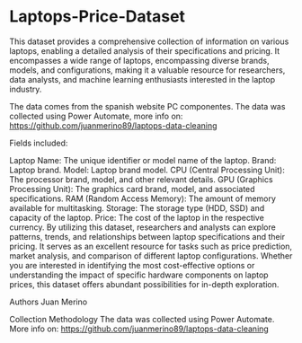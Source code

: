 # Laptops-Price-Dataset

This dataset provides a comprehensive collection of information on various laptops, enabling a detailed analysis of their specifications and pricing. It encompasses a wide range of laptops, encompassing diverse brands, models, and configurations, making it a valuable resource for researchers, data analysts, and machine learning enthusiasts interested in the laptop industry.

The data comes from the spanish website PC componentes. The data was collected using Power Automate, more info on: https://github.com/juanmerino89/laptops-data-cleaning

Fields included:

Laptop Name: The unique identifier or model name of the laptop.
Brand: Laptop brand.
Model: Laptop brand model.
CPU (Central Processing Unit): The processor brand, model, and other relevant details.
GPU (Graphics Processing Unit): The graphics card brand, model, and associated specifications.
RAM (Random Access Memory): The amount of memory available for multitasking.
Storage: The storage type (HDD, SSD) and capacity of the laptop.
Price: The cost of the laptop in the respective currency.
By utilizing this dataset, researchers and analysts can explore patterns, trends, and relationships between laptop specifications and their pricing. It serves as an excellent resource for tasks such as price prediction, market analysis, and comparison of different laptop configurations. Whether you are interested in identifying the most cost-effective options or understanding the impact of specific hardware components on laptop prices, this dataset offers abundant possibilities for in-depth exploration.

Authors
Juan Merino

Collection Methodology
The data was collected using Power Automate. More info on: https://github.com/juanmerino89/laptops-data-cleaning 
